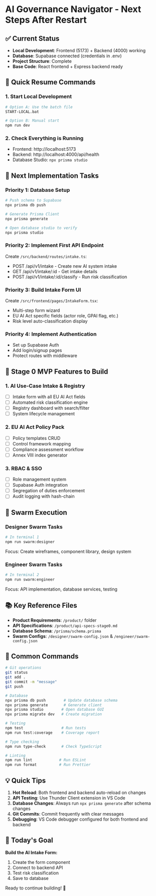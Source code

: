 # AI Governance Navigator - Next Steps After Restart

## ✅ Current Status
- **Local Development**: Frontend (5173) + Backend (4000) working
- **Database**: Supabase connected (credentials in .env)
- **Project Structure**: Complete
- **Base Code**: React frontend + Express backend ready

## 🚀 Quick Resume Commands

### 1. Start Local Development
```bash
# Option A: Use the batch file
START-LOCAL.bat

# Option B: Manual start
npm run dev
```

### 2. Check Everything is Running
- Frontend: http://localhost:5173
- Backend: http://localhost:4000/api/health
- Database Studio: `npx prisma studio`

## 📝 Next Implementation Tasks

### Priority 1: Database Setup
```bash
# Push schema to Supabase
npx prisma db push

# Generate Prisma Client
npx prisma generate

# Open database studio to verify
npx prisma studio
```

### Priority 2: Implement First API Endpoint
Create `/src/backend/routes/intake.ts`:
- POST /api/v1/intake - Create new AI system intake
- GET /api/v1/intake/:id - Get intake details
- POST /api/v1/intake/:id/classify - Run risk classification

### Priority 3: Build Intake Form UI
Create `/src/frontend/pages/IntakeForm.tsx`:
- Multi-step form wizard
- EU AI Act specific fields (actor role, GPAI flag, etc.)
- Risk level auto-classification display

### Priority 4: Implement Authentication
- Set up Supabase Auth
- Add login/signup pages
- Protect routes with middleware

## 🎯 Stage 0 MVP Features to Build

### 1. AI Use-Case Intake & Registry
- [ ] Intake form with all EU AI Act fields
- [ ] Automated risk classification engine
- [ ] Registry dashboard with search/filter
- [ ] System lifecycle management

### 2. EU AI Act Policy Pack
- [ ] Policy templates CRUD
- [ ] Control framework mapping
- [ ] Compliance assessment workflow
- [ ] Annex VIII index generator

### 3. RBAC & SSO
- [ ] Role management system
- [ ] Supabase Auth integration
- [ ] Segregation of duties enforcement
- [ ] Audit logging with hash-chain

## 🤖 Swarm Execution

### Designer Swarm Tasks
```bash
# In terminal 1
npm run swarm:designer
```
Focus: Create wireframes, component library, design system

### Engineer Swarm Tasks  
```bash
# In terminal 2
npm run swarm:engineer
```
Focus: API implementation, database services, testing

## 📚 Key Reference Files

- **Product Requirements**: `/product/` folder
- **API Specifications**: `/product/api-specs-stage0.md`
- **Database Schema**: `/prisma/schema.prisma`
- **Swarm Configs**: `/designer/swarm-config.json` & `/engineer/swarm-config.json`

## 🔧 Common Commands

```bash
# Git operations
git status
git add .
git commit -m "message"
git push

# Database
npx prisma db push        # Update database schema
npx prisma generate       # Generate client
npx prisma studio        # Open database GUI
npx prisma migrate dev   # Create migration

# Testing
npm test                 # Run tests
npm run test:coverage    # Coverage report

# Type checking
npm run type-check       # Check TypeScript

# Linting
npm run lint            # Run ESLint
npm run format          # Run Prettier
```

## 💡 Quick Tips

1. **Hot Reload**: Both frontend and backend auto-reload on changes
2. **API Testing**: Use Thunder Client extension in VS Code
3. **Database Changes**: Always run `npx prisma generate` after schema changes
4. **Git Commits**: Commit frequently with clear messages
5. **Debugging**: VS Code debugger configured for both frontend and backend

## 🎯 Today's Goal

**Build the AI Intake Form:**
1. Create the form component
2. Connect to backend API
3. Test risk classification
4. Save to database

Ready to continue building! 🚀